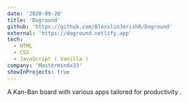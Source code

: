 ```yaml
---
date: '2020-09-20'
title: 'Doground'
github: 'https://github.com/BlesslinJerishR/Doground'
external: 'https://doground.netlify.app'
tech:
  - HTML
  - CSS
  - JavaScript ( Vanilla )
company: 'Mastermindx33'
showInProjects: true
---
```


A Kan-Ban board with various apps tailored for productivity .
